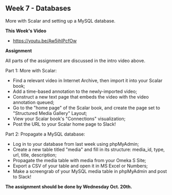 ## Week 7 - Databases

More with Scalar and setting up a MySQL database.

**This Week's Video**

- <https://youtu.be/Aw5jhIPcfOw>

**Assignment**

All parts of the assignment are discussed in the intro video above.

Part 1: More with Scalar:
- Find a relevant video in Internet Archive, then import it into your Scalar book;
- Add a time-based annotation to the newly-imported video;
- Construct a new text page that embeds the video with the video annotation queued;
- Go to the "home page" of the Scalar book, and create the page set to "Structured Media Gallery" Layout;
- View your Scalar book's "Connections" visualization;
- Post the URL to your Scalar home page to Slack!

Part 2: Propagate a MySQL database:
- Log in to your database from last week using phpMyAdmin;
- Create a new table titled "media" and fill in its structure: media_id, type, url, title, description;
- Propagate the media table with media from your Omeka S Site;
- Export a CSV of your table and open it in MS Excel or Numbers;
- Make a screengrab of your MySQL media table in phpMyAdmin and post to Slack!

**The assignment should be done by Wednesday Oct. 20th.**
